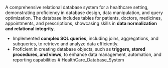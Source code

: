 A comprehensive relational database system for a healthcare setting, demonstrating proficiency in database design, data manipulation, and query optimization. The database includes tables for patients, doctors, medicines, appointments, and prescriptions, showcasing skills in **data normalization and relational integrity**.

*   Implemented **complex SQL queries**, including joins, aggregations, and subqueries, to retrieve and analyze data efficiently.
*   Proficient in creating database objects, such as **triggers, stored procedures, and views**, to enhance data management, automation, and reporting capabilities # HealthCare_Database_System
